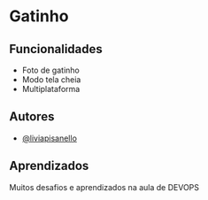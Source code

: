 # Gatinho



## Funcionalidades

- Foto de gatinho
- Modo tela cheia
- Multiplataforma


## Autores

- [@liviapisanello](https://www.github.com/liviapisanello)


## Aprendizados

Muitos desafios e aprendizados na aula de DEVOPS

